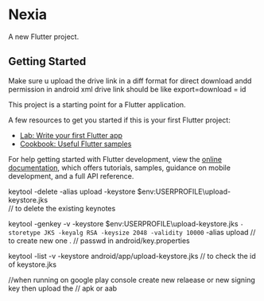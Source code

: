 # Nexia

A new Flutter project.

## Getting Started

Make sure u upload the drive link in a diff format for direct download andd permission in android xml 
drive link should be like export=download = id 

This project is a starting point for a Flutter application.

A few resources to get you started if this is your first Flutter project:

- [Lab: Write your first Flutter app](https://docs.flutter.dev/get-started/codelab)
- [Cookbook: Useful Flutter samples](https://docs.flutter.dev/cookbook)

For help getting started with Flutter development, view the
[online documentation](https://docs.flutter.dev/), which offers tutorials,
samples, guidance on mobile development, and a full API reference.


keytool -delete -alias upload -keystore $env:USERPROFILE\upload-keystore.jks  
// to delete the existing keynotes 

keytool -genkey -v -keystore $env:USERPROFILE\upload-keystore.jks `
        -storetype JKS -keyalg RSA -keysize 2048 -validity 10000 `
         -alias upload
// to create new one .
// passwd in android/key.properties

keytool -list -v -keystore android/app/upload-keystore.jks
// to check the id of keystore.jks

//when running on google play console create new relaease or new signing key  then upload the 
// apk or aab